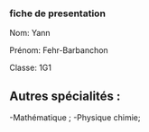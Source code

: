 ### fiche de presentation

Nom: Yann

Prénom: Fehr-Barbanchon

Classe: 1G1

## Autres spécialités :
-Mathématique ;
-Physique chimie;

